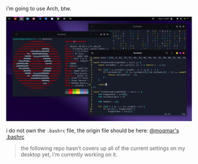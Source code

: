 i'm going to use Arch, btw.

![image](./screenshots/youkwhd-desktop.png)

i do not own the `.bashrc` file, the origin file should be here: [@moqmar's .bashrc](https://gist.github.com/moqmar/28dde796bb924dd6bfb1eafbe0d265e8) 

> the following repo hasn't covers up all of the current settings on my desktop yet, i'm currently working on it.